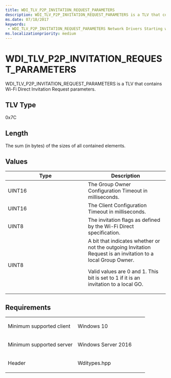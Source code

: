 ```yaml
---
title: WDI_TLV_P2P_INVITATION_REQUEST_PARAMETERS
description: WDI_TLV_P2P_INVITATION_REQUEST_PARAMETERS is a TLV that contains Wi-Fi Direct Invitation Request parameters.
ms.date: 07/18/2017
keywords:
 - WDI_TLV_P2P_INVITATION_REQUEST_PARAMETERS Network Drivers Starting with Windows Vista
ms.localizationpriority: medium
---
```


# WDI\_TLV\_P2P\_INVITATION\_REQUEST\_PARAMETERS


WDI\_TLV\_P2P\_INVITATION\_REQUEST\_PARAMETERS is a TLV that contains Wi-Fi Direct Invitation Request parameters.

## TLV Type


0x7C

## Length


The sum (in bytes) of the sizes of all contained elements.

## Values


<table>
<colgroup>
<col width="50%" />
<col width="50%" />
</colgroup>
<thead>
<tr class="header">
<th>Type</th>
<th>Description</th>
</tr>
</thead>
<tbody>
<tr class="odd">
<td>UINT16</td>
<td>The Group Owner Configuration Timeout in milliseconds.</td>
</tr>
<tr class="even">
<td>UINT16</td>
<td>The Client Configuration Timeout in milliseconds.</td>
</tr>
<tr class="odd">
<td>UINT8</td>
<td>The invitation flags as defined by the Wi-Fi Direct specification.</td>
</tr>
<tr class="even">
<td>UINT8</td>
<td>A bit that indicates whether or not the outgoing Invitation Request is an invitation to a local Group Owner.
<p>Valid values are 0 and 1. This bit is set to 1 if it is an invitation to a local GO.</p></td>
</tr>
</tbody>
</table>

 

Requirements
------------

<table>
<colgroup>
<col width="50%" />
<col width="50%" />
</colgroup>
<tbody>
<tr class="odd">
<td><p>Minimum supported client</p></td>
<td><p>Windows 10</p></td>
</tr>
<tr class="even">
<td><p>Minimum supported server</p></td>
<td><p>Windows Server 2016</p></td>
</tr>
<tr class="odd">
<td><p>Header</p></td>
<td>Wditypes.hpp</td>
</tr>
</tbody>
</table>

 

 




